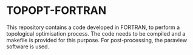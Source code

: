 # TOPOPT-FORTRAN
This repository contains a code developed in FORTRAN, to perform a topological optimisation process. The code needs to be compiled and a makefile is provided for this purpose. For post-processing, the paraview software is used.
